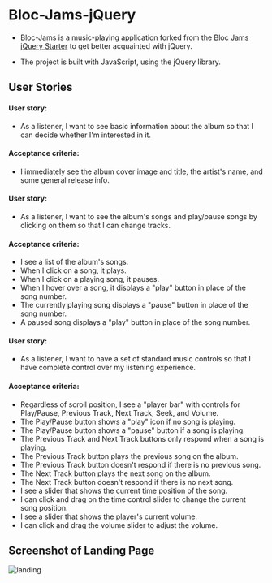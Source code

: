 # Bloc-Jams-jQuery
* Bloc-Jams is a music-playing application forked from the [Bloc Jams jQuery Starter](https://github.com/Bloc/bloc-jams-jquery-starter) to get better acquainted with jQuery.

* The project is built with JavaScript, using the jQuery library.

## User Stories

#### User story:
* As a listener, I want to see basic information about the album so that I can decide whether I'm interested in it.

#### Acceptance criteria:

* I immediately see the album cover image and title, the artist's name, and some general release info.

#### User story:
* As a listener, I want to see the album's songs and play/pause songs by clicking on them so that I can change tracks.

#### Acceptance criteria:

* I see a list of the album's songs.
* When I click on a song, it plays.
* When I click on a playing song, it pauses.
* When I hover over a song, it displays a "play" button in place of the song number.
* The currently playing song displays a "pause" button in place of the song number.
* A paused song displays a "play" button in place of the song number.

#### User story:
* As a listener, I want to have a set of standard music controls so that I have complete control over my listening experience.

#### Acceptance criteria:

* Regardless of scroll position, I see a "player bar" with controls for  Play/Pause, Previous Track, Next Track, Seek, and Volume.
* The Play/Pause button shows a "play" icon if no song is playing.
* The Play/Pause button shows a "pause" button if a song is playing.
* The Previous Track and Next Track buttons only respond when a song is playing.
* The Previous Track button plays the previous song on the album.
* The Previous Track button doesn't respond if there is no previous song.
* The Next Track button plays the next song on the album.
* The Next Track button doesn't respond if there is no next song.
* I see a slider that shows the current time position of the song.
* I can click and drag on the time control slider to change the current song position.
* I see a slider that shows the player's current volume.
* I can click and drag the volume slider to adjust the volume.

## Screenshot of Landing Page
![landing](assets/images/blocjams.png)
